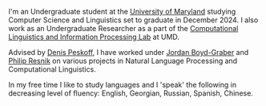 I'm an Undergraduate student at the [University of Maryland](https://umd.edu/) studying Computer Science and Linguistics set to graduate in December 2024. I also work as an Undergraduate Researcher as a part of the [Computational Linguistics and Information Processing Lab](https://wiki.umiacs.umd.edu/clip/index.php/Main_Page) at UMD. 

Advised by [Denis Peskoff](https://www.denis.ai), I have worked under [Jordan Boyd-Graber](https://users.umiacs.umd.edu/~jbg/) and [Philip Resnik](https://users.umiacs.umd.edu/~resnik/) on various projects in Natural Language Processing and Computational Linguistics. 

In my free time I like to study languages and I 'speak' the following in decreasing level of fluency: English, Georgian, Russian, Spanish, Chinese.

<!-- Put your address / P.O. box / other info right below your picture. You can also disable any these elements by editing `profile` property of the YAML header of your `_pages/about.md`. Edit `_bibliography/papers.bib` and Jekyll will render your [publications page](/al-folio/publications/) automatically. -->

<!-- Link to your social media connections, too. This theme is set up to use [Font Awesome icons](https://fontawesome.com/) and [Academicons](https://jpswalsh.github.io/academicons/), like the ones below. Add your Facebook, Twitter, LinkedIn, Google Scholar, or just disable all of them. -->
